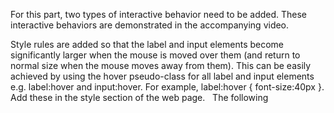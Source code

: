 For this part, two types of interactive behavior need to be added. These interactive behaviors are demonstrated in the accompanying video.

Style rules are added so that the label and input elements become significantly larger when the mouse is moved over them (and return to normal size when the mouse moves away from them). This can be easily achieved by using the hover pseudo-class for all label and input elements e.g. label:hover and input:hover. For example, label:hover { font-size:40px }. Add these in the style section of the web page.  
The following <script> instruction needs to be added before </body> , near the end of the file. It is a link to some JavaScript code. After this is added the face image will be immediately shown in the web page after the user selects a file using the file selector (the first input element). The JavaScript code shows the selected image in an img element with id="preview" (which should be shown under the file selector). Therefore, please ensure you use this id for your img.

<script src="https://www.cse.ust.hk/~rossiter/dating_web_site.js"></script>
